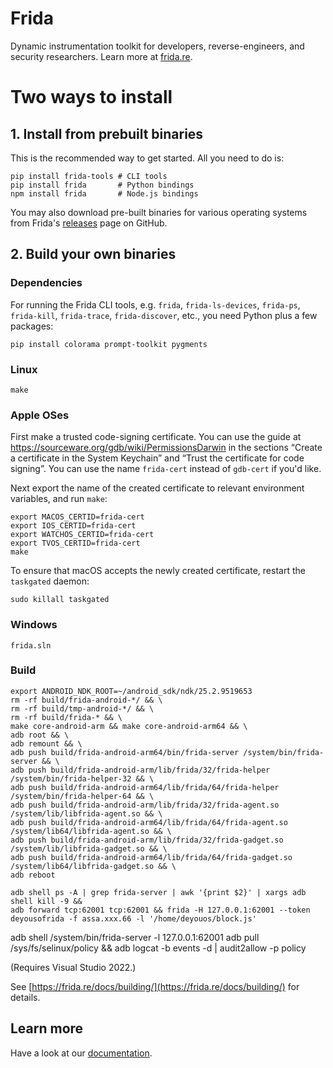 # Frida

Dynamic instrumentation toolkit for developers, reverse-engineers, and security
researchers. Learn more at [frida.re](https://frida.re/).

Two ways to install
===================

## 1. Install from prebuilt binaries

This is the recommended way to get started. All you need to do is:

    pip install frida-tools # CLI tools
    pip install frida       # Python bindings
    npm install frida       # Node.js bindings

You may also download pre-built binaries for various operating systems from
Frida's [releases](https://github.com/frida/frida/releases) page on GitHub.

## 2. Build your own binaries

### Dependencies

For running the Frida CLI tools, e.g. `frida`, `frida-ls-devices`, `frida-ps`,
`frida-kill`, `frida-trace`, `frida-discover`, etc., you need Python plus a
few packages:

    pip install colorama prompt-toolkit pygments

### Linux

    make

### Apple OSes

First make a trusted code-signing certificate. You can use the guide at
https://sourceware.org/gdb/wiki/PermissionsDarwin in the sections
“Create a certificate in the System Keychain” and “Trust the certificate
for code signing”. You can use the name `frida-cert` instead of `gdb-cert`
if you'd like.

Next export the name of the created certificate to relevant environment
variables, and run `make`:

    export MACOS_CERTID=frida-cert
    export IOS_CERTID=frida-cert
    export WATCHOS_CERTID=frida-cert
    export TVOS_CERTID=frida-cert
    make

To ensure that macOS accepts the newly created certificate, restart the
`taskgated` daemon:

    sudo killall taskgated

### Windows

    frida.sln

### Build

    export ANDROID_NDK_ROOT=~/android_sdk/ndk/25.2.9519653
    rm -rf build/frida-android-*/ && \
    rm -rf build/tmp-android-*/ && \
    rm -rf build/frida-* && \
    make core-android-arm && make core-android-arm64 && \
    adb root && \
    adb remount && \
    adb push build/frida-android-arm64/bin/frida-server /system/bin/frida-server && \
    adb push build/frida-android-arm/lib/frida/32/frida-helper /system/bin/frida-helper-32 && \
    adb push build/frida-android-arm64/lib/frida/64/frida-helper /system/bin/frida-helper-64 && \
    adb push build/frida-android-arm/lib/frida/32/frida-agent.so /system/lib/libfrida-agent.so && \
    adb push build/frida-android-arm64/lib/frida/64/frida-agent.so /system/lib64/libfrida-agent.so && \
    adb push build/frida-android-arm/lib/frida/32/frida-gadget.so /system/lib/libfrida-gadget.so && \
    adb push build/frida-android-arm64/lib/frida/64/frida-gadget.so /system/lib64/libfrida-gadget.so && \
    adb reboot

    adb shell ps -A | grep frida-server | awk '{print $2}' | xargs adb shell kill -9 &&
    adb forward tcp:62001 tcp:62001 && frida -H 127.0.0.1:62001 --token deyousofrida -f assa.xxx.66 -l '/home/deyouos/block.js'

adb shell /system/bin/frida-server -l 127.0.0.1:62001
adb pull /sys/fs/selinux/policy && adb logcat -b events -d | audit2allow -p policy


(Requires Visual Studio 2022.)

See [https://frida.re/docs/building/](https://frida.re/docs/building/)
for details.

## Learn more

Have a look at our [documentation](https://frida.re/docs/home/).
